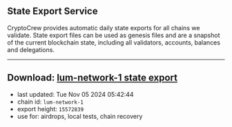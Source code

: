 ## State Export Service
CryptoCrew provides automatic daily state exports for all chains we validate. State export files can be used as genesis files and are a snapshot of the current blockchain state, including all validators, accounts, balances and delegations.

---
**Download: [lum-network-1 state export](https://dl-eu2.ccvalidators.com/SERVICE/lumnetwork/lum-network-1_export_15572839.json)**
---

- last updated: Tue Nov 05 2024 05:42:44
- chain id: `lum-network-1`
- export height: `15572839`
- use for: airdrops, local tests, chain recovery
